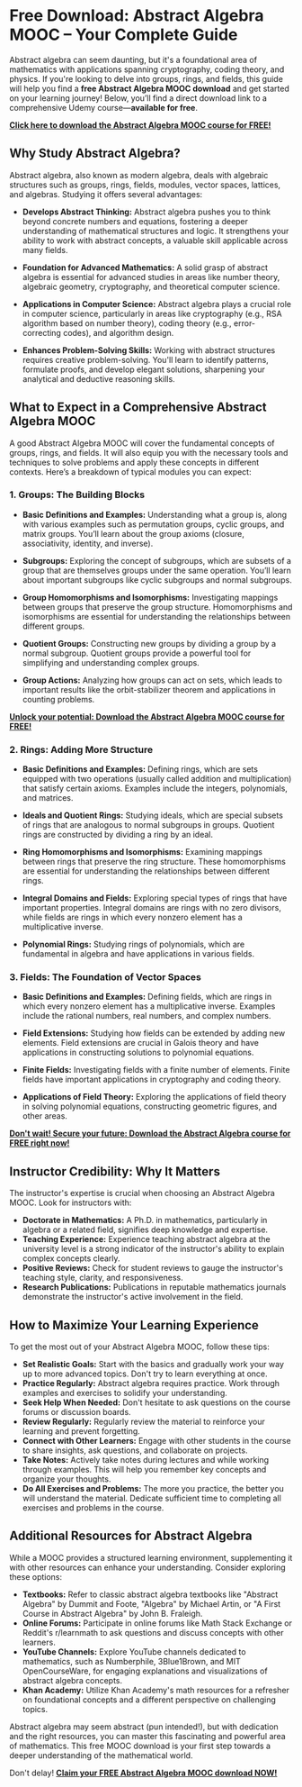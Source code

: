 # Free Download: Abstract Algebra MOOC – Your Complete Guide

Abstract algebra can seem daunting, but it's a foundational area of mathematics with applications spanning cryptography, coding theory, and physics. If you're looking to delve into groups, rings, and fields, this guide will help you find a **free Abstract Algebra MOOC download** and get started on your learning journey! Below, you’ll find a direct download link to a comprehensive Udemy course—**available for free**.

[**Click here to download the Abstract Algebra MOOC course for FREE!**](https://udemywork.com/abstract-algebra-mooc)

## Why Study Abstract Algebra?

Abstract algebra, also known as modern algebra, deals with algebraic structures such as groups, rings, fields, modules, vector spaces, lattices, and algebras. Studying it offers several advantages:

*   **Develops Abstract Thinking:** Abstract algebra pushes you to think beyond concrete numbers and equations, fostering a deeper understanding of mathematical structures and logic. It strengthens your ability to work with abstract concepts, a valuable skill applicable across many fields.

*   **Foundation for Advanced Mathematics:** A solid grasp of abstract algebra is essential for advanced studies in areas like number theory, algebraic geometry, cryptography, and theoretical computer science.

*   **Applications in Computer Science:** Abstract algebra plays a crucial role in computer science, particularly in areas like cryptography (e.g., RSA algorithm based on number theory), coding theory (e.g., error-correcting codes), and algorithm design.

*   **Enhances Problem-Solving Skills:** Working with abstract structures requires creative problem-solving. You'll learn to identify patterns, formulate proofs, and develop elegant solutions, sharpening your analytical and deductive reasoning skills.

## What to Expect in a Comprehensive Abstract Algebra MOOC

A good Abstract Algebra MOOC will cover the fundamental concepts of groups, rings, and fields. It will also equip you with the necessary tools and techniques to solve problems and apply these concepts in different contexts. Here’s a breakdown of typical modules you can expect:

### 1. Groups: The Building Blocks

*   **Basic Definitions and Examples:** Understanding what a group is, along with various examples such as permutation groups, cyclic groups, and matrix groups. You’ll learn about the group axioms (closure, associativity, identity, and inverse).

*   **Subgroups:** Exploring the concept of subgroups, which are subsets of a group that are themselves groups under the same operation. You’ll learn about important subgroups like cyclic subgroups and normal subgroups.

*   **Group Homomorphisms and Isomorphisms:** Investigating mappings between groups that preserve the group structure. Homomorphisms and isomorphisms are essential for understanding the relationships between different groups.

*   **Quotient Groups:** Constructing new groups by dividing a group by a normal subgroup. Quotient groups provide a powerful tool for simplifying and understanding complex groups.

*   **Group Actions:** Analyzing how groups can act on sets, which leads to important results like the orbit-stabilizer theorem and applications in counting problems.

[**Unlock your potential: Download the Abstract Algebra MOOC course for FREE!**](https://udemywork.com/abstract-algebra-mooc)

### 2. Rings: Adding More Structure

*   **Basic Definitions and Examples:** Defining rings, which are sets equipped with two operations (usually called addition and multiplication) that satisfy certain axioms. Examples include the integers, polynomials, and matrices.

*   **Ideals and Quotient Rings:** Studying ideals, which are special subsets of rings that are analogous to normal subgroups in groups. Quotient rings are constructed by dividing a ring by an ideal.

*   **Ring Homomorphisms and Isomorphisms:** Examining mappings between rings that preserve the ring structure. These homomorphisms are essential for understanding the relationships between different rings.

*   **Integral Domains and Fields:** Exploring special types of rings that have important properties. Integral domains are rings with no zero divisors, while fields are rings in which every nonzero element has a multiplicative inverse.

*   **Polynomial Rings:** Studying rings of polynomials, which are fundamental in algebra and have applications in various fields.

### 3. Fields: The Foundation of Vector Spaces

*   **Basic Definitions and Examples:** Defining fields, which are rings in which every nonzero element has a multiplicative inverse. Examples include the rational numbers, real numbers, and complex numbers.

*   **Field Extensions:** Studying how fields can be extended by adding new elements. Field extensions are crucial in Galois theory and have applications in constructing solutions to polynomial equations.

*   **Finite Fields:** Investigating fields with a finite number of elements. Finite fields have important applications in cryptography and coding theory.

*   **Applications of Field Theory:** Exploring the applications of field theory in solving polynomial equations, constructing geometric figures, and other areas.

[**Don't wait! Secure your future: Download the Abstract Algebra course for FREE right now!**](https://udemywork.com/abstract-algebra-mooc)

## Instructor Credibility: Why It Matters

The instructor's expertise is crucial when choosing an Abstract Algebra MOOC. Look for instructors with:

*   **Doctorate in Mathematics:** A Ph.D. in mathematics, particularly in algebra or a related field, signifies deep knowledge and expertise.
*   **Teaching Experience:** Experience teaching abstract algebra at the university level is a strong indicator of the instructor's ability to explain complex concepts clearly.
*   **Positive Reviews:** Check for student reviews to gauge the instructor's teaching style, clarity, and responsiveness.
*   **Research Publications:** Publications in reputable mathematics journals demonstrate the instructor's active involvement in the field.

## How to Maximize Your Learning Experience

To get the most out of your Abstract Algebra MOOC, follow these tips:

*   **Set Realistic Goals:** Start with the basics and gradually work your way up to more advanced topics. Don't try to learn everything at once.
*   **Practice Regularly:** Abstract algebra requires practice. Work through examples and exercises to solidify your understanding.
*   **Seek Help When Needed:** Don't hesitate to ask questions on the course forums or discussion boards.
*   **Review Regularly:** Regularly review the material to reinforce your learning and prevent forgetting.
*   **Connect with Other Learners:** Engage with other students in the course to share insights, ask questions, and collaborate on projects.
*   **Take Notes:** Actively take notes during lectures and while working through examples. This will help you remember key concepts and organize your thoughts.
*   **Do All Exercises and Problems:** The more you practice, the better you will understand the material. Dedicate sufficient time to completing all exercises and problems in the course.

## Additional Resources for Abstract Algebra

While a MOOC provides a structured learning environment, supplementing it with other resources can enhance your understanding. Consider exploring these options:

*   **Textbooks:** Refer to classic abstract algebra textbooks like "Abstract Algebra" by Dummit and Foote, "Algebra" by Michael Artin, or "A First Course in Abstract Algebra" by John B. Fraleigh.
*   **Online Forums:** Participate in online forums like Math Stack Exchange or Reddit's r/learnmath to ask questions and discuss concepts with other learners.
*   **YouTube Channels:** Explore YouTube channels dedicated to mathematics, such as Numberphile, 3Blue1Brown, and MIT OpenCourseWare, for engaging explanations and visualizations of abstract algebra concepts.
*   **Khan Academy:** Utilize Khan Academy's math resources for a refresher on foundational concepts and a different perspective on challenging topics.

Abstract algebra may seem abstract (pun intended!), but with dedication and the right resources, you can master this fascinating and powerful area of mathematics. This free MOOC download is your first step towards a deeper understanding of the mathematical world.

Don't delay! **[Claim your FREE Abstract Algebra MOOC download NOW!](https://udemywork.com/abstract-algebra-mooc)**

